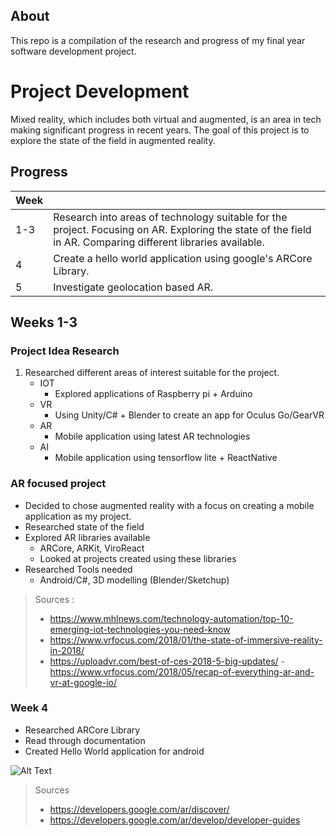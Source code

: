 

## About 

This repo is a compilation of the research and progress of my final year software development project. 


#  Project Development  
Mixed reality, which includes both virtual and augmented, is an area in tech making significant progress in recent years. The goal of this project is to explore the state of the field in augmented reality. 

## Progress 

|Week|   |
|--|--|
| 1-3 | Research into areas of technology suitable for the project. Focusing on AR. Exploring the state of the field in AR. Comparing different libraries available. 
4 | Create a hello world application using google's ARCore Library. 
5 | Investigate geolocation based AR. 

## Weeks 1-3

### Project Idea Research

 1.  Researched different areas of interest suitable for the project.
	 - IOT 
		 -  Explored applications of Raspberry pi + Arduino
	 - VR 
		 - Using Unity/C# + Blender to create an app for Oculus Go/GearVR
	 - AR 
		 - Mobile application using latest AR technologies
	 - AI
		 - Mobile application using tensorflow lite + ReactNative 

### AR focused project
- Decided to chose augmented reality with a focus on creating a mobile application as my project.
- Researched state of the field 
- Explored AR libraries available 
	- ARCore, ARKit, ViroReact
	- Looked at projects created using these libraries 
 - Researched Tools needed
	 - Android/C#, 3D modelling (Blender/Sketchup)


> Sources :
>-  https://www.mhlnews.com/technology-automation/top-10-emerging-iot-technologies-you-need-know
> - https://www.vrfocus.com/2018/01/the-state-of-immersive-reality-in-2018/
> - https://uploadvr.com/best-of-ces-2018-5-big-updates/ - https://www.vrfocus.com/2018/05/recap-of-everything-ar-and-vr-at-google-io/

### Week 4
- Researched ARCore Library 
- Read through documentation 
- Created Hello World application for android

![Alt Text](https://media.giphy.com/media/39yDlAJDTmnJolROYc/giphy.gif)

> Sources
> - https://developers.google.com/ar/discover/
> - https://developers.google.com/ar/develop/developer-guides




